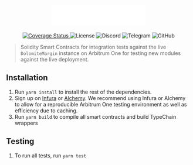 <p align="center">
<img src="./dolomite-logo.png" width="256" />
</p>

<div align="center">
  <a href='https://coveralls.io/github/dolomite-exchange/dolomite-margin-modules?branch=master'>
    <img src='https://coveralls.io/repos/github/dolomite-exchange/dolomite-margin-modules/badge.svg?branch=master&longCache=false' alt='Coverage Status' />
  </a>
  <a href='https://github.com/dolomite-exchange/dolomite-margin-modules/blob/master/LICENSE' style="text-decoration:none;">
    <img src='https://img.shields.io/badge/GPL--2.0-llicense-red?longCache=true' alt='License' />
  </a>
  <a href='https://discord.com/invite/uDRzrB2YgP' style="text-decoration:none;">
    <img src='https://img.shields.io/badge/chat-on%20discord-7289DA.svg?longCache=true' alt='Discord' />
  </a>
  <a href='https://t.me/dolomite_official' style="text-decoration:none;">
    <img src='https://img.shields.io/badge/chat-on%20telegram-9cf.svg?longCache=true' alt='Telegram' />
  </a>
  <a href='https://github.com/dolomite-exchange/dolomite-margin-modules' style="text-decoration:none;">
    <img src='https://img.shields.io/badge/GitHub-dolomite--exchange%2Fdolomite--margin--modules-lightgrey' alt='GitHub'/>
  </a>
</div>

> Solidity Smart Contracts for integration tests against the live `DolomiteMargin` instance on Arbitrum One for
> testing new modules against the live deployment.

## Installation

1. Run `yarn install` to install the rest of the dependencies.
2. Sign up on [Infura](https://infura.io/register) or [Alchemy](https://www.alchemy.com/). We recommend using Infura or
   Alchemy to allow for a reproducible Arbitrum One testing environment as well as efficiency due to caching.
3. Run `yarn build` to compile all smart contracts and build TypeChain wrappers

## Testing

1. To run all tests, run `yarn test`
